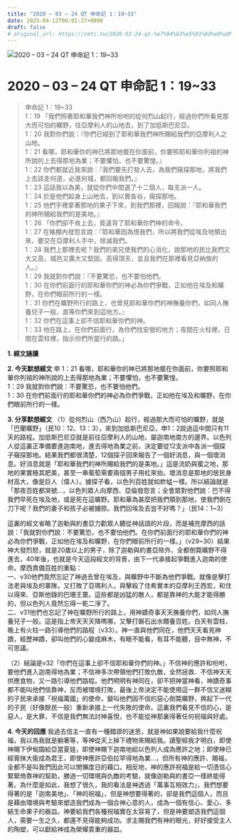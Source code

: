 ```yaml
---
title: "2020 – 03 – 24 QT 申命記 1：19~33"
date: 2025-04-12T00:01:27+0800
draft: false
# original_url: https://cmtc.tw/2020-03-24-qt-%e7%94%b3%e5%91%bd%e8%a8%98-1%ef%bc%9a1933
---
```


![2020 – 03 – 24 QT 申命記 1：19\~33](/images/qt.jpg   "2020 – 03 – 24 QT 申命記 1：19\~33")

# 2020 – 03 – 24 QT 申命記 1：19\~33

> 申命記 1：19\~33  
> 1：19 「我們照著耶和華我們神所吩咐的從何烈山起行，經過你們所看見那大而可怕的曠野，往亞摩利人的山地去，到了加低斯巴尼亞。  
> 1：20 我對你們說：『你們已經到了耶和華我們神所賜給我們的亞摩利人之山地。  
> 1：21 看哪，耶和華你的神已將那地擺在你面前，你要照耶和華你列祖的神所說的上去得那地為業；不要懼怕，也不要驚惶。』  
> 1：22 你們都就近我來說：『我們要先打發人去，為我們窺探那地，將我們上去該走何道，必進何城，都回報我們。』  
> 1：23 這話我以為美，就從你們中間選了十二個人，每支派一人。  
> 1：24 於是他們起身上山地去，到以實各谷，窺探那地。  
> 1：25 他們手裡拿著那地的果子下來，到我們那裡，回報說：『耶和華我們的神所賜給我們的是美地。』  
> 1：26 「你們卻不肯上去，竟違背了耶和華你們神的命令，  
> 1：27 在帳棚內發怨言說：『耶和華因為恨我們，所以將我們從埃及地領出來，要交在亞摩利人手中，除滅我們。  
> 1：28 我們上那裡去呢？我們的弟兄使我們的心消化，說那地的民比我們又大又高，城邑又廣大又堅固，高得頂天，並且我們在那裡看見亞衲族的人。』  
> 1：29 我就對你們說：『不要驚恐，也不要怕他們。  
> 1：30 在你們前面行的耶和華你們的神必為你們爭戰，正如他在埃及和曠野，在你們眼前所行的一樣。  
> 1：31 你們在曠野所行的路上，也曾見耶和華你們的神撫養你們，如同人撫養兒子一般，直等你們來到這地方。』  
> 1：32 你們在這事上卻不信耶和華你們的神。  
> 1：33 他在路上，在你們前面行，為你們找安營的地方；夜間在火柱裡，日間在雲柱裡，指示你們所當行的路。」

**1. 經文誦讀**

**2.  今天默想經文**
申 1：21 看哪，耶和華你的神已將那地擺在你面前，你要照耶和華你列祖的神所說的上去得那地為業；不要懼怕，也不要驚惶。  
1：29 我就對你們說：不要驚恐，也不要怕他們。  
1：30 在你們前面行的耶和華你們的神必為你們爭戰，正如他在埃及和曠野，在你們眼前所行的一樣。

**3. 分享默想經文**
（1）從何烈山（西乃山）起行，經過那大而可怕的曠野，就是「巴蘭曠野」（民10：12、13：3），來到加低斯巴尼亞，申1：2說過這中間只有11天的路程。加低斯巴尼亞就是前往亞摩利人的山地，屬迦南地南方的邊界。以色列人從這裏正準備要進迦南地，進去得地為業之前，決定要從12支派中各派一個探子窺探那地。結果我們都很清楚，12個探子回來報告了一個好消息，與一個壞消息。好消息就是「耶和華我們的神所賜給我們的是美地。」這是流奶與蜜之地，那地的果實極其肥美，甚至一串葡萄需要兩個男子用杠來抬。壞消息是那地的居民身材高大，像是巨人（偉人）。據探子看，以色列百姓就如蚱蜢一樣。所以結論就是「那夜百姓都哭號…，以色列眾人向摩西、亞倫發怨言；全會眾對他們說：巴不得我們早死在埃及地，或是死在這曠野。耶和華為甚麼把我們領到那地，使我們倒在刀下呢？我們的妻子和孩子必被擄掠。我們回埃及去豈不好嗎？」（民14：1\~3）

這裏的經文省略了迦勒與約書亞力勸眾人聽從神話語的片段，而是補充摩西的話說：「我就對你們說：不要驚恐，也不要怕他們。在你們前面行的耶和華你們的神必為你們爭戰，正如他在埃及和曠野，在你們眼前所行的一樣。」（v29\~30）結果神大發烈怒，就是20歲以上的男子，除了迦勒與約書亞除外，全都倒斃曠野不得進去，40年後，也就是今天這段經文的背景，由下一代承接起爭戰進入迦南的使命。摩西責備百姓的重點：  
一、v30他們竟然忘記了神過去曾在埃及，與曠野中不斷為他們爭戰。就像是擊打法老與埃及的軍隊，又打敗了亞瑪利人，與擊殺了住希實本的亞摩利王西宏，和住以得來、亞斯他錄的巴珊王噩。這些都是凶猛的敵人，都是靠神的大能才能得勝的，但以色列人竟然忘得一乾二淨了。  
二、v31他們也忘記了神在曠野所行的路上，用神蹟奇事天天撫養你們，如同人撫養兒子一般。這是指上帝天天天降嗎哪，又擊打磐石出水餵養百姓。白天有雲柱、晚上有火柱一路引導他們的路程（v33）。神一直與他們同在，他們天天看見神蹟，經歷神蹟，卻叫他們的心變成麻木，有眼不能看，有耳不能聽，目中無神，不可思議。

（2）結論是v32「你們在這事上卻不信耶和華你們的神。」不信神的應許和吩咐，要他們進入迦南得地為業；不信神多次帶領他們打敗仇敵，全然拯救．不信神天天供應食物，又一路引導他們路程。他們明明有神同在，卻不把神當神看，神蹟奇事都不能叫他們信靠神，反而被環境打敗，最後上帝決定不能使用這一群不信又迷糊的子民來承接「祝福萬國」的使命，變叫他們因不信的惡心倒斃曠野，興起下一代的子民（好像餘民一般）重新承接上一代失敗的使命。這裏我們看見不信的心，是惡人，是大罪，不信是我們無法討神喜悅，也不能從神那裏得著任何祝福與好處。

**4. 今天的回應**
我過去信主一直有一種錯謬的迷思，就是神如果說要給我什麼祝福，我以為我就是躺著等，等神從天上掉下禮物來賜給我。讀聖經我才明白，即使神賜下伊甸園給亞當夏娃，即使神賜下迦南地給以色列人成為應許之地；即使神已經膏抹大衛成為君王，即使神應許亞伯拉罕得地為業…，但所有神的應許、賜福，全都不是叫我們因此可以閒懶度日的藉口。相反地，神的應許祝福是給一切憑信心緊緊倚靠神的幫助，勝過一切環境與仇敵的考驗，就像迦勒與約書亞一樣終能得著。為什麼是如此，我想了很久，我的看法是神透過「萬事互相效力」，我們想要得著的是「迦南美地」、「神的祝福」，但是神想要得著的，卻是我們這個人，而且是藉由環境與考驗來塑造我們成為一個合神心意的人，成為一個有信心、愛心、多結生命果子的器皿。神要給我們各種祝福實在太容易了，但是神要塑造我們這個人，需要一生之久，都還不見得能夠成功。求主賜我們有神的眼光，好好接受主人的陶塑，可以獻給神成為榮耀貴重的器皿。
